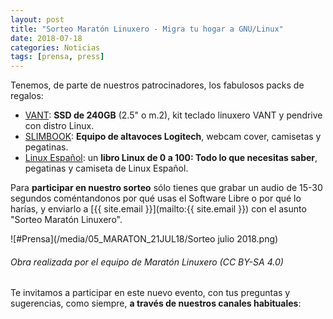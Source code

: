 ```yaml
---
layout: post
title: "Sorteo Maratón Linuxero - Migra tu hogar a GNU/Linux"
date: 2018-07-18
categories: Noticias
tags: [prensa, press]
---
```


Tenemos, de parte de nuestros patrocinadores, los fabulosos packs de regalos:

- [VANT](http://www.vantpc.es/): **SSD de 240GB** (2.5" o m.2), kit teclado linuxero VANT y pendrive con distro Linux.
- [SLIMBOOK](https://slimbook.es/): **Equipo de altavoces Logitech**, webcam cover, camisetas y pegatinas.
- [Linux Español](https://linuxespanol.net/): un **libro Linux de 0 a 100: Todo lo que necesitas saber**, pegatinas y camiseta de Linux Español.

Para **participar en nuestro sorteo** sólo tienes que grabar un audio de 15-30 segundos coméntandonos por qué usas el Software Libre o por qué lo harías, y enviarlo a [{{ site.email }}](mailto:{{ site.email }}) con el asunto "Sorteo Maratón Linuxero".


![#Prensa](/media/05_MARATON_21JUL18/Sorteo julio 2018.png)
###### Obra realizada por el equipo de Maratón Linuxero (CC BY-SA 4.0)


Te invitamos a participar en este nuevo evento, con tus preguntas y sugerencias, como siempre, **a través de nuestros canales habituales**:
